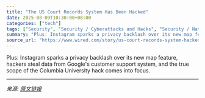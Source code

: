 ```yaml
---
title: "The US Court Records System Has Been Hacked"
date: 2025-08-09T10:30:00+08:00
categories: ["tech"]
tags: ["Security", "Security / Cyberattacks and Hacks", "Security / National Security", "Security / Privacy", "Security / Security News", "security roundup", "cybersecurity", "security", "hacking", "encryption", "malware", "privacy", "Security Roundup"]
summary: "Plus: Instagram sparks a privacy backlash over its new map feature, hackers steal data from Google's customer support system, and the true scope of the Columbia University hack comes into focus."
source_url: "https://www.wired.com/story/us-court-records-system-hacked/"
---
```


Plus: Instagram sparks a privacy backlash over its new map feature, hackers steal data from Google's customer support system, and the true scope of the Columbia University hack comes into focus.

---

*来源: [原文链接](https://www.wired.com/story/us-court-records-system-hacked/)*
